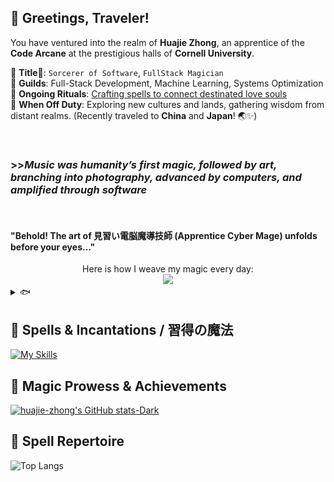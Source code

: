 ## 🔮 Greetings, Traveler!  
You have ventured into the realm of **Huajie Zhong**, an apprentice of the **Code Arcane** at the prestigious halls of **Cornell University**.  

🔹 **Title🌟**: `Sorcerer of Software`, `FullStack Magician` <br>
🔹 **Guilds**: Full-Stack Development, Machine Learning, Systems Optimization  <br>
🔹 **Ongoing Rituals**: [Crafting spells to connect destinated love souls](https://github.com/Perfect-Match-Org/perfect-match-web) <br>
🔹 **When Off Duty**: Exploring new cultures and lands, gathering wisdom from distant realms. (Recently traveled to **China** and **Japan**! 🌏✨)


<br>

### **>>_Music was humanity’s first magic, followed by art, branching into photography, advanced by computers, and amplified through software_**
<br>


#### "Behold! The art of 見習い電脳魔導技師 (Apprentice Cyber Mage) unfolds before your eyes..."

<div align="center">
Here is how I weave my magic every day: <br>
<img src="https://github.com/huajie-zhong/huajie-zhong/blob/main/assets/magic.gif">
</div>

<details><summary>🐟</summary><b>Sakana!</b><br><img src="https://github.com/huajie-zhong/huajie-zhong/blob/main/assets/Sakana.gif"><br>credits: 大伏アオ </details>

## 📖 Spells & Incantations / 習得の魔法
[![My Skills](https://skillicons.dev/icons?i=py,flask,nodejs,postman,java,ocaml,vscode,html,js,css,docker,aws,gcp,git,ts,latex,mysql,next,vite,vue,react,mongo,tailwind,c&perline=12&theme=dark)](https://skillicons.dev)

## 🏰 Magic Prowess & Achievements 
[![huajie-zhong's GitHub stats-Dark](https://github-readme-stats-delta-puce-46.vercel.app/api?username=huajie-zhong&rank_icon=github&show_icons=true&theme=tokyonight#gh-dark-mode-only)](https://github.com/huajie-zhong/github-readme-stats#gh-dark-mode-only)

## 📜 Spell Repertoire  
![Top Langs](https://github-readme-stats.vercel.app/api/top-langs/?username=huajie-zhong&theme=tokyonight&show_icons=true&layout=compact&langs_count=5)
